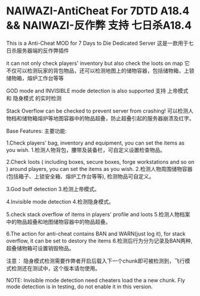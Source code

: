 # NAIWAZI-AntiCheat For 7DTD A18.4 && NAIWAZI-反作弊 支持 七日杀A18.4

This is a Anti-Cheat MOD for 7 Days to Die Dedicated Server
这是一款用于七日杀服务器端的反作弊插件

it can not only check players' inventory but also check the loots on map
它不仅可以检测玩家的背包物品，还可以检测地图上的储物容器，包括储物箱，上锁储物箱，熔炉工作台等等

GOD mode and INVISIBLE mode detection is also supported
支持 上帝模式 和 隐身模式 的实时检测

Stack Overflow can be checked to prevent server from crashing!
可以检测人物档和储物箱熔炉等地图容器中的物品超叠，防止超叠引起的服务器崩溃及红字。

Base Features:
主要功能:

1.Check players' bag, inventory and equipment, you can set the items as you wish.
1.检测人物背包，腰带及装备栏，可自定义设置检查物品。

2.Check loots ( including boxes, secure boxes, forge workstations and so on ) around players, you can set the items as you wish.
2.检测人物周围储物容器(包括箱子、上锁安全箱、熔炉工作台等等), 检测物品可自定义。

3.God buff detection
3.检测上帝模式。

4.Invisible mode detection
4.检测隐身模式。

5.check stack overflow of items in players' profile and loots
5.检测人物档案中的物品超叠和地图储物容器中的物品超叠。

6.The action for anti-cheat contains BAN and WARN(just log it), for stack overflow, it can be set to destory the items
6.检测后行为分为记录及BAN两种,超叠储物箱可设置销毁物品。

注意：
隐身模式检测需要作弊者开启后载入下一个chunk即可被检测到，飞行模式检测还在测试中，这个版本请勿使用。

NOTE:
Invisible mode detection need cheaters load the a new chunk. Fly mode detection is in testing, do not enable it in this version.
